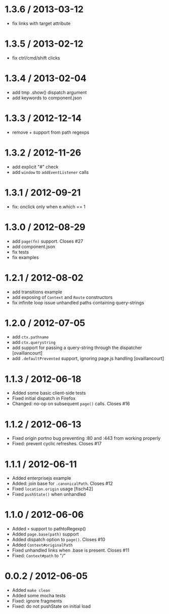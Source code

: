 
1.3.6 / 2013-03-12 
==================

  * fix links with target attribute

1.3.5 / 2013-02-12 
==================

  * fix ctrl/cmd/shift clicks 

1.3.4 / 2013-02-04 
==================

  * add tmp .show() dispatch argument
  * add keywords to component.json

1.3.3 / 2012-12-14 
==================

  * remove + support from path regexps

1.3.2 / 2012-11-26 
==================

  * add explicit "#" check
  * add `window` to `addEventListener` calls

1.3.1 / 2012-09-21 
==================

  * fix: onclick only when e.which == 1

1.3.0 / 2012-08-29 
==================

  * add `page(fn)` support. Closes #27
  * add component.json
  * fix tests
  * fix examples

1.2.1 / 2012-08-02 
==================

  * add transitions example
  * add exposing of `Context` and `Route` constructors
  * fix infinite loop issue unhandled paths containing query-strings

1.2.0 / 2012-07-05 
==================

  * add `ctx.pathname`
  * add `ctx.querystring`
  * add support for passing a query-string through the dispatcher [ovaillancourt]
  * add `.defaultPrevented` support, ignoring page.js handling [ovaillancourt]

1.1.3 / 2012-06-18 
==================

  * Added some basic client-side tests
  * Fixed initial dispatch in Firefox
  * Changed: no-op on subsequent `page()` calls. Closes #16

1.1.2 / 2012-06-13 
==================

  * Fixed origin portno bug preventing :80 and :443 from working properly
  * Fixed: prevent cyclic refreshes. Closes #17

1.1.1 / 2012-06-11 
==================

  * Added enterprisejs example
  * Added: join base for `.canonicalPath`. Closes #12
  * Fixed `location.origin` usage [fisch42]
  * Fixed `pushState()` when unhandled

1.1.0 / 2012-06-06 
==================

  * Added `+` support to pathtoRegexp()
  * Added `page.base(path)` support
  * Added dispatch option to `page()`. Closes #10
  * Added `Context#originalPath`
  * Fixed unhandled links when .base is present. Closes #11
  * Fixed: `Context#path` to "/"

0.0.2 / 2012-06-05 
==================

  * Added `make clean`
  * Added some mocha tests
  * Fixed: ignore fragments
  * Fixed: do not pushState on initial load
